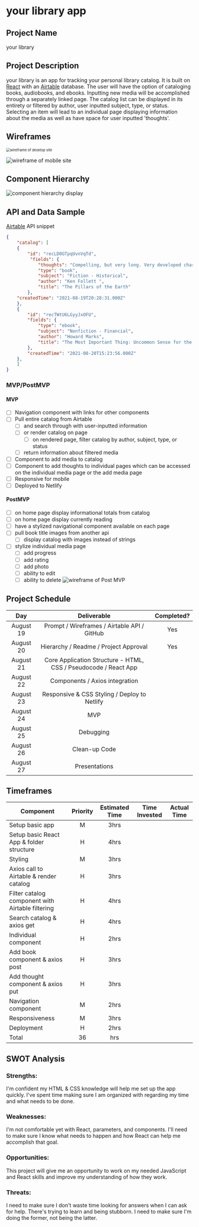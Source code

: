 
# your library app

## Project Name

your library

## Project Description

your library is an app for tracking your personal library catalog. It is built on [React](https://reactjs.org/) with an [Airtable](https://airtable.com/tblzoNbKubApA62S9) database. The user will have the option of cataloging books, audiobooks, and ebooks. Inputting new media will be accomplished through a separately linked page. The catalog list can be displayed in its entirety or filtered by author, user inputted subject, type, or status. Selecting an item will lead to an individual page displaying information about the media as well as have space for user inputted 'thoughts'.

## Wireframes

  <img src="https://res.cloudinary.com/texasrachel/image/upload/v1629502502/your-library-wireframe-desktop.png" alt="wireframe of desktop site" style="zoom: 67%;" />

![wireframe of mobile site](https://res.cloudinary.com/texasrachel/image/upload/v1629482148/your-library-wireframe-mobile.png)

## Component Hierarchy

![component hierarchy display](https://res.cloudinary.com/texasrachel/image/upload/v1629484654/your-library-hierarchy.png)

## API and Data Sample

[Airtable](https://airtable.com/tblzoNbKubApA62S9) API snippet

```json
{
	"catalog": [
	{
		"id": "recLD0GTpqUvnVqTd",
		 "fields": {
			"thoughts": "Compelling, but very long. Very developed characters.",
			"type": "book",
			"subject": "Fiction - Historical",
			"author": "Ken Follett ",
			"title": "The Pillars of the Earth"
		},
	"createdTime": "2021-08-19T20:28:31.000Z"
	},
	{
		"id": "recTWtU6LGyyJxOFU",
		"fields": {
			"type": "ebook",
			"subject": "Nonfiction - Financial",
			"author": "Howard Marks",
			"title": "The Most Important Thing: Uncommon Sense for the Thoughtful Investor"
		},
		"createdTime": "2021-08-20T15:23:56.000Z"
	},
	]
}

```

### MVP/PostMVP

#### MVP

- [ ] Navigation component with links for other components <!--(component 1) -->
- [ ] Pull entire catalog from Airtable  <!--(axios get) --> 
	- [ ] and search through with user-inputted information <!--(component 2) -->
	- [ ] or render catalog on page  <!--(component 3) -->
		- [ ] on rendered page, filter catalog by author, subject, type, or status  <!--(component 4) -->
	- [ ] return information about filtered media  <!--(component 5) -->
	<!-- what to do about multiple returns - if...indiv...else...catalog?filtered? -->
- [ ] Component to add media to catalog  <!--(axios post & component 6) -->
- [ ] Component to add thoughts to individual pages which can be accessed on the individual media page or the add media page <!--(axios put & component 7) -->
- [ ] Responsive for mobile
- [ ] Deployed to Netlify

#### PostMVP

- [ ] on home page display informational totals from catalog
- [ ] on home page display currently reading
- [ ] have a stylized navigational component available on each page
- [ ] pull book title images from another api
	- [ ] display catalog with images instead of strings
- [ ] stylize individual media page
	- [ ] add progress 
	- [ ] add rating
	- [ ] add photo
	- [ ] ability to edit
	- [ ] ability to delete
	![wireframe of Post MVP](https://res.cloudinary.com/texasrachel/image/upload/v1629472022/your-library-wireframe-post-mvp.png)

## Project Schedule

| Day | Deliverable | Completed? |
|:--:|:--:|:--:|
| August 19 | Prompt / Wireframes / Airtable API / GitHub | Yes |
| August 20 | Hierarchy / Readme / Project Approval | Yes  |
| August 21 | Core Application Structure - HTML, CSS / Pseudocode / React App | |
| August 22 | Components / Axios integration |  |
| August 23 | Responsive & CSS Styling / Deploy to Netlify | |
| August 24 | MVP |  |
| August 25 | Debugging |  |
| August 26 | Clean-up Code |  |
| August 27 | Presentations |  |

## Timeframes

| Component | Priority | Estimated Time | Time Invested | Actual Time |
|--|:--:|:--:|:--:|:--:|
| Setup basic app | M | 3hrs |  |  |
| Setup basic React App & folder structure | H | 4hrs |  |  |
| Styling | M | 3hrs |  |  |
| Axios call to Airtable & render catalog | H | 3hrs |   |  |
| Filter catalog component with Airtable filtering | H | 4hrs |  |  |
| Search catalog & axios get | H | 4hrs |  |  |
| Individual component | H | 2hrs |  |  |
| Add book component & axios post | H | 3hrs |  |  |
| Add thought component & axios put | H | 3hrs |  |  |
| Navigation component | M | 2hrs |  |  |
| Responsiveness | M | 3hrs |  |  |
| Deployment | H | 2hrs |  |  |
| Total | 36 | hrs |  |  |

## SWOT Analysis

### Strengths:

I'm confident my HTML & CSS knowledge will help me set up the app quickly.  I've spent time making sure I am organized with regarding my time and what needs to be done.

### Weaknesses:

I'm not comfortable yet with React, parameters, and components. I'll need to make sure I know what needs to happen and how React can help me accomplish that goal.

### Opportunities:

This project will give me an opportunity to work on my needed JavaScript and React skills and improve my understanding of how they work.

### Threats:

 I need to make sure I don't waste time looking for answers when I can ask for help. There's trying to learn and being stubborn. I need to make sure I'm doing the former, not being the latter.

<!-- Notes:
  books--all book--filter
   -->